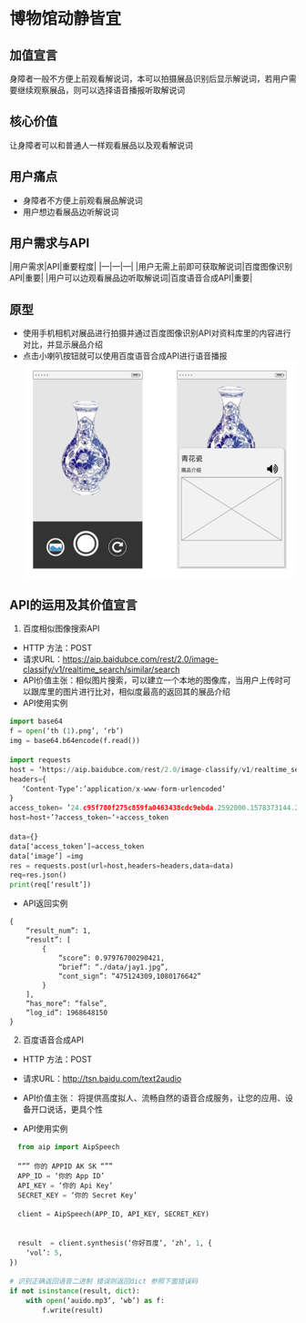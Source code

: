 # 博物馆动静皆宜
## 加值宣言
身障者一般不方便上前观看解说词，本可以拍摄展品识别后显示解说词，若用户需要继续观察展品，则可以选择语音播报听取解说词
## 核心价值
让身障者可以和普通人一样观看展品以及观看解说词

## 用户痛点
* 身障者不方便上前观看展品解说词
* 用户想边看展品边听解说词

## 用户需求与API
|用户需求|API|重要程度|
|—|—|—|
|用户无需上前即可获取解说词|百度图像识别API|重要|
|用户可以边观看展品边听取解说词|百度语音合成API|重要|


## 原型
* 使用手机相机对展品进行拍摄并通过百度图像识别API对资料库里的内容进行对比，并显示展品介绍
* 点击小喇叭按钮就可以使用百度语音合成API进行语音播报
![产品原型](https://github.com/yly49930454/museum/blob/master/media/产品原型.png)

## API的运用及其价值宣言
1. 百度相似图像搜索API
* HTTP 方法：POST
* 请求URL：https://aip.baidubce.com/rest/2.0/image-classify/v1/realtime_search/similar/search
* API价值主张：相似图片搜索，可以建立一个本地的图像库，当用户上传时可以跟库里的图片进行比对，相似度最高的返回其的展品介绍
* API使用实例
``` python
import base64
f = open(‘th (1).png’, ‘rb’)
img = base64.b64encode(f.read())

import requests
host = ‘https://aip.baidubce.com/rest/2.0/image-classify/v1/realtime_search/similar/search’
headers={
   ‘Content-Type’:’application/x-www-form-urlencoded’
}
access_token= ’24.c95f780f275c859fa0463438cdc9ebda.2592000.1578373144.282335-17966623’
host=host+’?access_token=‘+access_token

data={}
data[‘access_token’]=access_token
data[‘image’] =img
res = requests.post(url=host,headers=headers,data=data)
req=res.json()
print(req[‘result’])
```
* API返回实例
``` 
{
    “result_num”: 1,
    “result”: [
        {
            “score”: 0.97976700290421,
            “brief”: “./data/jay1.jpg”,
            “cont_sign”: “475124309,1080176642”
        }
    ],
	“has_more”: “false”,
    “log_id”: 1968648150
}
```

2. 百度语音合成API
* HTTP 方法：POST
* 请求URL：http://tsn.baidu.com/text2audio 
* API价值主张： 将提供高度拟人、流畅自然的语音合成服务，让您的应用、设备开口说话，更具个性

* API使用实例
``` python
  from aip import AipSpeech

  “”” 你的 APPID AK SK “””
  APP_ID = ‘你的 App ID’
  API_KEY = ‘你的 Api Key’
  SECRET_KEY = ‘你的 Secret Key’

  client = AipSpeech(APP_ID, API_KEY, SECRET_KEY)
  

  result  = client.synthesis(‘你好百度’, ‘zh’, 1, {
    ‘vol’: 5,
})

# 识别正确返回语音二进制 错误则返回dict 参照下面错误码
if not isinstance(result, dict):
    with open(‘auido.mp3’, ‘wb’) as f:
        f.write(result)  

```









